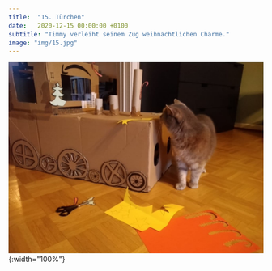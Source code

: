 ```yaml
---
title:  "15. Türchen"
date:   2020-12-15 00:00:00 +0100
subtitle: "Timmy verleiht seinem Zug weihnachtlichen Charme."
image: "img/15.jpg"
---
```


![Timmy](../img/15.jpg){:width="100%"}